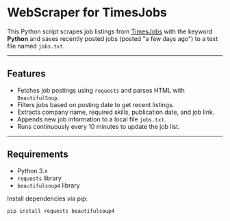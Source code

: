 # WebScraper for TimesJobs

This Python script scrapes job listings from [TimesJobs](https://www.timesjobs.com) with the keyword **Python** and saves recently posted jobs (posted "a few days ago") to a text file named `jobs.txt`.

---

## Features

- Fetches job postings using `requests` and parses HTML with `BeautifulSoup`.
- Filters jobs based on posting date to get recent listings.
- Extracts company name, required skills, publication date, and job link.
- Appends new job information to a local file `jobs.txt`.
- Runs continuously every 10 minutes to update the job list.

---

## Requirements

- Python 3.x
- `requests` library
- `beautifulsoup4` library

Install dependencies via pip:

```bash
pip install requests beautifulsoup4

